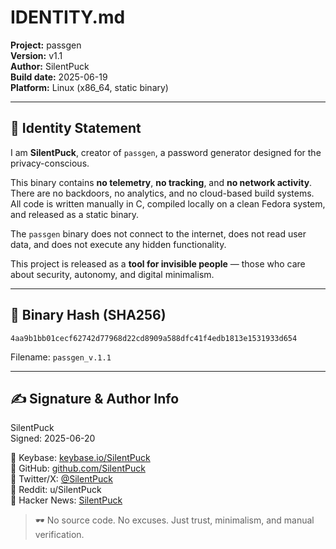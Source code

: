 # IDENTITY.md

**Project:** passgen  
**Version:** v1.1  
**Author:** SilentPuck  
**Build date:** 2025-06-19  
**Platform:** Linux (x86_64, static binary)

---

## 🧾 Identity Statement

I am **SilentPuck**, creator of `passgen`, a password generator designed for the privacy-conscious.

This binary contains **no telemetry**, **no tracking**, and **no network activity**.  
There are no backdoors, no analytics, and no cloud-based build systems.  
All code is written manually in C, compiled locally on a clean Fedora system, and released as a static binary.

The `passgen` binary does not connect to the internet, does not read user data, and does not execute any hidden functionality.

This project is released as a **tool for invisible people** — those who care about security, autonomy, and digital minimalism.

---

## 🔐 Binary Hash (SHA256)

```
4aa9b1bb01cecf62742d77968d22cd8909a588dfc41f4edb1813e1531933d654
```

Filename: `passgen_v.1.1`

---

## ✍ Signature & Author Info

SilentPuck  
Signed: 2025-06-20  

🔗 Keybase: [keybase.io/SilentPuck](https://keybase.io/SilentPuck)  
🔗 GitHub: [github.com/SilentPuck](https://github.com/SilentPuck)  
🔗 Twitter/X: [@SilentPuck](https://x.com/SilentPuck)  
🔗 Reddit: u/SilentPuck  
🔗 Hacker News: [SilentPuck](https://news.ycombinator.com/user?id=SilentPuck)

> 🕶 No source code. No excuses. Just trust, minimalism, and manual verification.